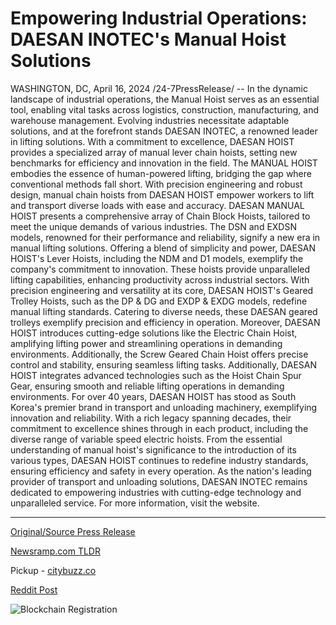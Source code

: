 # Empowering Industrial Operations: DAESAN INOTEC's Manual Hoist Solutions

WASHINGTON, DC, April 16, 2024 /24-7PressRelease/ -- In the dynamic landscape of industrial operations, the Manual Hoist serves as an essential tool, enabling vital tasks across logistics, construction, manufacturing, and warehouse management. Evolving industries necessitate adaptable solutions, and at the forefront stands DAESAN INOTEC, a renowned leader in lifting solutions. With a commitment to excellence, DAESAN HOIST provides a specialized array of manual lever chain hoists, setting new benchmarks for efficiency and innovation in the field.  The MANUAL HOIST embodies the essence of human-powered lifting, bridging the gap where conventional methods fall short. With precision engineering and robust design, manual chain hoists from DAESAN HOIST empower workers to lift and transport diverse loads with ease and accuracy.  DAESAN MANUAL HOIST presents a comprehensive array of Chain Block Hoists, tailored to meet the unique demands of various industries. The DSN and EXDSN models, renowned for their performance and reliability, signify a new era in manual lifting solutions.  Offering a blend of simplicity and power, DAESAN HOIST's Lever Hoists, including the NDM and D1 models, exemplify the company's commitment to innovation. These hoists provide unparalleled lifting capabilities, enhancing productivity across industrial sectors.  With precision engineering and versatility at its core, DAESAN HOIST's Geared Trolley Hoists, such as the DP & DG and EXDP & EXDG models, redefine manual lifting standards. Catering to diverse needs, these DAESAN geared trolleys exemplify precision and efficiency in operation.  Moreover, DAESAN HOIST introduces cutting-edge solutions like the Electric Chain Hoist, amplifying lifting power and streamlining operations in demanding environments. Additionally, the Screw Geared Chain Hoist offers precise control and stability, ensuring seamless lifting tasks. Additionally, DAESAN HOIST integrates advanced technologies such as the Hoist Chain Spur Gear, ensuring smooth and reliable lifting operations in demanding environments.  For over 40 years, DAESAN HOIST has stood as South Korea's premier brand in transport and unloading machinery, exemplifying innovation and reliability. With a rich legacy spanning decades, their commitment to excellence shines through in each product, including the diverse range of variable speed electric hoists. From the essential understanding of manual hoist's significance to the introduction of its various types, DAESAN HOIST continues to redefine industry standards, ensuring efficiency and safety in every operation. As the nation's leading provider of transport and unloading solutions, DAESAN INOTEC remains dedicated to empowering industries with cutting-edge technology and unparalleled service. For more information, visit the website. 

---

[Original/Source Press Release](https://www.24-7pressrelease.com/press-release/510048/empowering-industrial-operations-daesan-inotecs-manual-hoist-solutions)
                    

[Newsramp.com TLDR](https://newsramp.com/curated-news/daesan-inotec-redefines-industry-standards-with-innovative-manual-hoist-solutions/18cd92bffc013906b36b4e70efedf892) 


Pickup - [citybuzz.co](https://citybuzz.co/2024/04/16/empowering-industrial-operations-daesan-inotec-s-manual-hoist-solutions)
 



[Reddit Post](https://www.reddit.com/r/newsramp/comments/1c59yfm/daesan_inotec_redefines_industry_standards_with/) 



![Blockchain Registration](https://cdn.newsramp.app/24-7PressRelease/qrcode/244/16/ella7Mtl.webp)